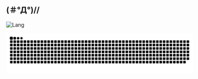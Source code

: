 ## (＃°Д°)//

![Lang](http://github-profile-summary-cards.vercel.app/api/cards/repos-per-language?username=eitaaaaar&theme=dark)

![Snake](https://raw.githubusercontent.com/eitaaaaar/eitaaaaar/output/github-contribution-grid-snake-dark.svg)
